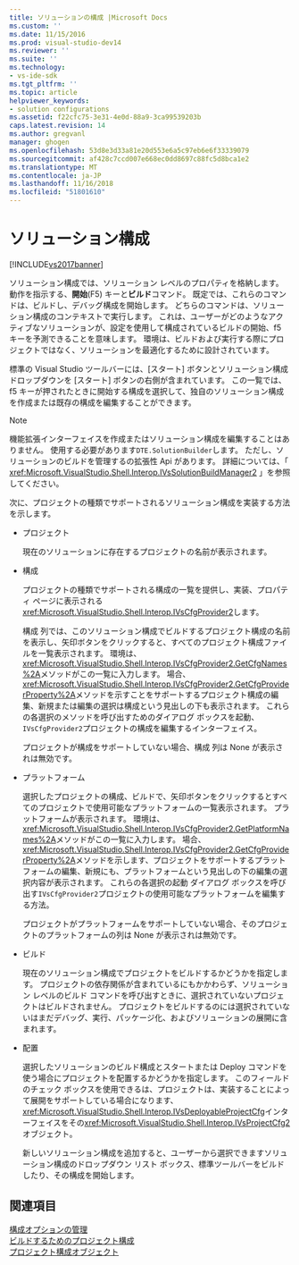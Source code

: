 ```yaml
---
title: ソリューションの構成 |Microsoft Docs
ms.custom: ''
ms.date: 11/15/2016
ms.prod: visual-studio-dev14
ms.reviewer: ''
ms.suite: ''
ms.technology:
- vs-ide-sdk
ms.tgt_pltfrm: ''
ms.topic: article
helpviewer_keywords:
- solution configurations
ms.assetid: f22cfc75-3e31-4e0d-88a9-3ca99539203b
caps.latest.revision: 14
ms.author: gregvanl
manager: ghogen
ms.openlocfilehash: 53d8e3d33a81e20d553e6a5c97eb6e6f33339079
ms.sourcegitcommit: af428c7ccd007e668ec0dd8697c88fc5d8bca1e2
ms.translationtype: MT
ms.contentlocale: ja-JP
ms.lasthandoff: 11/16/2018
ms.locfileid: "51801610"
---
```

# <a name="solution-configuration"></a>ソリューション構成
[!INCLUDE[vs2017banner](../../includes/vs2017banner.md)]

ソリューション構成では、ソリューション レベルのプロパティを格納します。 動作を指示する、**開始**(F5) キーと**ビルド**コマンド。 既定では、これらのコマンドは、ビルドし、デバッグ構成を開始します。 どちらのコマンドは、ソリューション構成のコンテキストで実行します。 これは、ユーザーがどのようなアクティブなソリューションが、設定を使用して構成されているビルドの開始、f5 キーを予測できることを意味します。 環境は、ビルドおよび実行する際にプロジェクトではなく、ソリューションを最適化するために設計されています。  
  
 標準の Visual Studio ツールバーには、[スタート] ボタンとソリューション構成ドロップダウンを [スタート] ボタンの右側が含まれています。 この一覧では、f5 キーが押されたときに開始する構成を選択して、独自のソリューション構成を作成または既存の構成を編集することができます。  
  
> [!NOTE]
>  機能拡張インターフェイスを作成またはソリューション構成を編集することはありません。 使用する必要があります`DTE.SolutionBuilder`します。 ただし、ソリューションのビルドを管理するの拡張性 Api があります。 詳細については、「 <xref:Microsoft.VisualStudio.Shell.Interop.IVsSolutionBuildManager2> 」を参照してください。  
  
 次に、プロジェクトの種類でサポートされるソリューション構成を実装する方法を示します。  
  
- プロジェクト  
  
   現在のソリューションに存在するプロジェクトの名前が表示されます。  
  
- 構成  
  
   プロジェクトの種類でサポートされる構成の一覧を提供し、実装、プロパティ ページに表示される<xref:Microsoft.VisualStudio.Shell.Interop.IVsCfgProvider2>します。  
  
   構成 列では、このソリューション構成でビルドするプロジェクト構成の名前を表示し、矢印ボタンをクリックすると、すべてのプロジェクト構成ファイルを一覧表示されます。 環境は、<xref:Microsoft.VisualStudio.Shell.Interop.IVsCfgProvider2.GetCfgNames%2A>メソッドがこの一覧に入力します。 場合、<xref:Microsoft.VisualStudio.Shell.Interop.IVsCfgProvider2.GetCfgProviderProperty%2A>メソッドを示すことをサポートするプロジェクト構成の編集、新規または編集の選択は構成という見出しの下も表示されます。 これらの各選択のメソッドを呼び出すためのダイアログ ボックスを起動、`IVsCfgProvider2`プロジェクトの構成を編集するインターフェイス。  
  
   プロジェクトが構成をサポートしていない場合、構成 列は None が表示されは無効です。  
  
- プラットフォーム  
  
   選択したプロジェクトの構成、ビルドで、矢印ボタンをクリックするとすべてのプロジェクトで使用可能なプラットフォームの一覧表示されます。 プラットフォームが表示されます。 環境は、<xref:Microsoft.VisualStudio.Shell.Interop.IVsCfgProvider2.GetPlatformNames%2A>メソッドがこの一覧に入力します。 場合、<xref:Microsoft.VisualStudio.Shell.Interop.IVsCfgProvider2.GetCfgProviderProperty%2A>メソッドを示します、プロジェクトをサポートするプラットフォームの編集、新規にも、プラットフォームという見出しの下の編集の選択内容が表示されます。 これらの各選択の起動 ダイアログ ボックスを呼び出す`IVsCfgProvider2`プロジェクトの使用可能なプラットフォームを編集する方法。  
  
   プロジェクトがプラットフォームをサポートしていない場合、そのプロジェクトのプラットフォームの列は None が表示されは無効です。  
  
- ビルド  
  
   現在のソリューション構成でプロジェクトをビルドするかどうかを指定します。 プロジェクトの依存関係が含まれているにもかかわらず、ソリューション レベルのビルド コマンドを呼び出すときに、選択されていないプロジェクトはビルドされません。 プロジェクトをビルドするのには選択されていないはまだデバッグ、実行、パッケージ化、およびソリューションの展開に含まれます。  
  
- 配置  
  
   選択したソリューションのビルド構成とスタートまたは Deploy コマンドを使う場合にプロジェクトを配置するかどうかを指定します。 このフィールドのチェック ボックスを使用できるは、プロジェクトは、実装することによって展開をサポートしている場合になります、<xref:Microsoft.VisualStudio.Shell.Interop.IVsDeployableProjectCfg>インターフェイスをその<xref:Microsoft.VisualStudio.Shell.Interop.IVsProjectCfg2>オブジェクト。  
  
  新しいソリューション構成を追加すると、ユーザーから選択できますソリューション構成のドロップダウン リスト ボックス、標準ツールバーをビルドしたり、その構成を開始します。  
  
## <a name="see-also"></a>関連項目  
 [構成オプションの管理](../../extensibility/internals/managing-configuration-options.md)   
 [ビルドするためのプロジェクト構成](../../extensibility/internals/project-configuration-for-building.md)   
 [プロジェクト構成オブジェクト](../../extensibility/internals/project-configuration-object.md)

